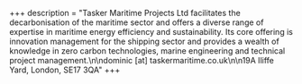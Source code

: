 +++
description = "Tasker Maritime Projects Ltd facilitates the decarbonisation of the maritime sector and offers a diverse range of expertise in maritime energy efficiency and sustainability. Its core offering is innovation management for the shipping sector and provides a wealth of knowledge in zero carbon technologies, marine engineering and technical project management.\n\ndominic [at] taskermaritime.co.uk\n\n19A Iliffe Yard, London, SE17 3QA"
+++
